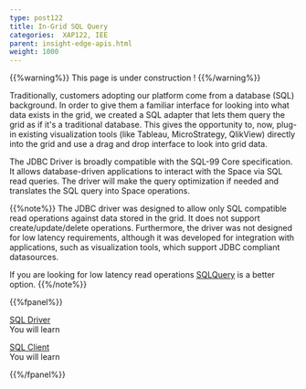 ```yaml
---
type: post122
title: In-Grid SQL Query
categories:  XAP122, IEE
parent: insight-edge-apis.html
weight: 1000
---
```



{{%warning%}}
This page is under construction !
{{%/warning%}}

Traditionally, customers adopting our platform come from a database (SQL) background. In order to give them a familiar interface for looking into what data exists in the grid, we created a SQL adapter that lets them query the grid as if it's a traditional database. This gives the opportunity to, now, plug-in existing visualization tools (like Tableau, MicroStrategy, QlikView) 
directly into the grid and use a drag and drop interface to look into grid data.

The JDBC Driver is broadly compatible with the SQL-99 Core specification. It allows database-driven applications to interact with the Space via SQL read queries. 
The driver will make the query optimization if needed and translates the SQL query into Space operations.

{{%note%}}
The JDBC driver was designed to allow only SQL compatible read operations against data stored in the grid. It does not support create/update/delete operations. Furthermore, the driver was not designed for low latency requirements, although it was developed for integration with applications, such as visualization tools, which support JDBC compliant datasources.

If you are looking for low latency read operations [SQLQuery]({{%currentjavaurl%}}/query-sql.html) is a better option.
{{%/note%}} 
 

 
{{%fpanel%}}

[SQL Driver](./sql-driver.html)<br>
You will learn 
 
[SQL Client](./sql-client.html)<br>
You will learn   
  
 
{{%/fpanel%}}

